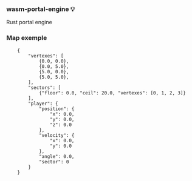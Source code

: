 ### wasm-portal-engine :bulb:

Rust portal engine

### Map exemple
```
	{
		"vertexes": [
			{0.0, 0.0},
			{0.0, 5.0},
			{5.0, 0.0},
			{5.0, 5.0},
		],
		"sectors": [
			{"floor": 0.0, "ceil": 20.0, "vertexes": [0, 1, 2, 3]}
		],
		"player": {
			"position": {
				"x": 0.0,
				"y": 0.0,
				"z": 0.0
			},
			"velocity": {
				"x": 0.0,
				"y": 0.0
			},
			"angle": 0.0,
			"sector": 0
		}
	}
```

